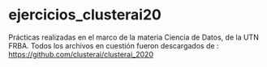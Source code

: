 # ejercicios_clusterai20
Prácticas realizadas en el marco de la materia Ciencia de Datos, de la UTN FRBA. Todos los archivos en cuestión fueron descargados de : https://github.com/clusterai/clusterai_2020

